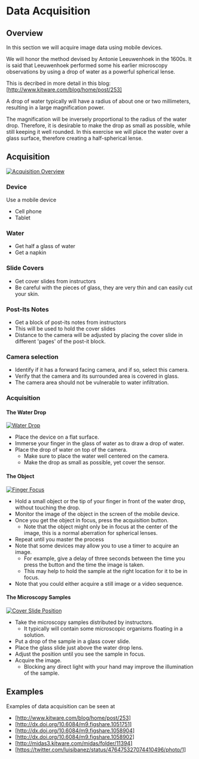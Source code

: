 # Data Acquisition

## Overview

In this section we will acquire image data using mobile devices.

We will honor the method devised by Antonie Leeuwenhoek in the 1600s. It is
said that Leeuwenhoek performed some his earlier microscopy observations by
using a drop of water as a powerful spherical lense.

This is decribed in more detail in this blog: [http://www.kitware.com/blog/home/post/253]

A drop of water typically will have a radius of about one or two millimeters,
resulting in a large magnification power.

The magnification will be inversely proportional to the radius of the water
drop. Therefore, it is desirable to make the drop as small as possible, while
still keeping it well rounded. In this exercise we will place the water over a
glass surface, therefore creating a half-spherical lense.


## Acquisition

[![Acquisition Overview](http://img.youtube.com/vi/kvKDqg-jbX4/0.jpg)](http://www.youtube.com/watch?v=kvKDqg-jbX4)

### Device

Use a mobile device

* Cell phone
* Tablet

### Water

* Get half a glass of water
* Get a napkin

### Slide Covers

* Get cover slides from instructors
* Be careful with the pieces of glass, they are very thin and can easily cut your skin.

### Post-Its Notes

* Get a block of post-its notes from instructors
* This will be used to hold the cover slides
* Distance to the camera will be adjusted by placing the cover slide in different 'pages' of the post-it block.

### Camera selection

* Identify if it has a forward facing camera, and if so, select this camera.
* Verify that the camera and its surrounded area is covered in glass.
* The camera area should not be vulnerable to water infiltration.

### Acquisition

#### The Water Drop

[![Water Drop](http://img.youtube.com/vi/mURPEFv9uyg/0.jpg)](http://www.youtube.com/watch?v=mURPEFv9uyg)

* Place the device on a flat surface.
* Immerse your finger in the glass of water as to draw a drop of water.
* Place the drop of water on top of the camera.
  * Make sure to place the water well centered on the camera.
  * Make the drop as small as possible, yet cover the sensor.

#### The Object

[![Finger Focus](http://img.youtube.com/vi/kbRBKXDPqTM/0.jpg)](http://www.youtube.com/watch?v=kbRBKXDPqTM)

* Hold a small object or the tip of your finger in front of the water drop, without touching the drop.
* Monitor the image of the object in the screen of the mobile device.
* Once you get the object in focus, press the acquisition button.
  * Note that the object might only be in focus at the center of the image, this is a normal aberration for spherical lenses.
* Repeat until you master the process
* Note that some devices may allow you to use a timer to acquire an image.
  * For example, give a delay of three seconds between the time you press the button and the time the image is taken.
  * This may help to hold the sample at the right location for it to be in focus.
* Note that you could either acquire a still image or a video sequence.

#### The Microscopy Samples

[![Cover Slide Position](http://img.youtube.com/vi/1dX6jiezYuY/0.jpg)](http://www.youtube.com/watch?v=1dX6jiezYuY)

* Take the microscopy samples distributed by instructors.
  * It typically will contain some microscopic organisms floating in a solution.
* Put a drop of the sample in a glass cover slide.
* Place the glass slide just above the water drop lens.
* Adjust the position until you see the sample in focus.
* Acquire the image.
  * Blocking any direct light with your hand may improve the illumination of the sample.

## Examples

Examples of data acquisition can be seen at

* [http://www.kitware.com/blog/home/post/253]
* [http://dx.doi.org/10.6084/m9.figshare.1051751]
* [http://dx.doi.org/10.6084/m9.figshare.1058904]
* [http://dx.doi.org/10.6084/m9.figshare.1058902]
* [http://midas3.kitware.com/midas/folder/11394]
* [https://twitter.com/luisibanez/status/476475327074410496/photo/1]


